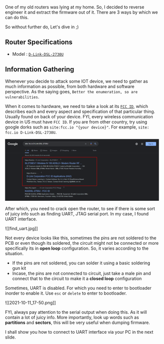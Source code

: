 One of my old routers was lying at my home. So, I decided to reverse engineer it and extract the firmware out of it. There are 3 ways by which we can do this.

So without further do, Let's dive in ;)

## Router Specifications
* Model : [`D-Link-DSL-2730U`](https://www.dlink.com/en/products/dsl-2730u-wireless-n150-adsl2-router)

## Information Gathering
Whenever you decide to attack some IOT device, we need to gather as much information as possible, from both hardware and software perspective. As the saying goes, `Better the enumeration, so are vulnerabilities`.

When it comes to hardware, we need to take a look at its [`FCC ID`](https://fccid.io/KA2SL2730EV1/RF-Exposure-Info/RF-Exposure-2294482), which describes each and every aspect and specification of that particular thing. Usually found on back of your device. FYI, every wireless communication device in US must have `FCC ID`. If you are from other country, try using google dorks such as `site:fcc.io "{your device}"`. For example, `site: fcc.io D-Link-DSL-2730U`.

![something](./images/2021-11-18_18-41.png)

After which, you need to crack open the router, to see if there is some sort of juicy info such as finding UART, JTAG serial port. In my case, I found UART interface.

![[find_uart.jpg]]

Not every device looks like this, sometimes the pins are not soldered to the PCB or even though its soldered, the circuit might not be connected or more specifically its in **open loop** configuration. So, it varies according to the situation.

* If the pins are not soldered, you can solder it using a basic soldering gun kit
* Incase, the pins are not connected to circuit, just take a male pin and connect that to the circuit to make it a **closed loop** configuration

Sometimes, UART is disabled. For which you need to enter to bootloader inorder to enable it. Use `esc` or `delete` to enter to bootloader.

![[2021-10-11_17-50.png]]

FYI, always pay attention to the serial output when doing this. As it will contain a lot of juicy info. More importantly, look up words such as **partitions** and **sectors**, this will be very useful when dumping firmware.

I shall show you how to connect to UART interface via your PC in the next slide.
